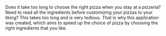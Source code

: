 Does it take too long to choose the right pizza when you stay at a pizzeria?
Need to read all the ingredients before customizing your pizzas to your liking?
This takes too long and is very tedious.
That is why this application was created, which aims to speed up the choice of pizza by choosing the right ingredients that you like.
